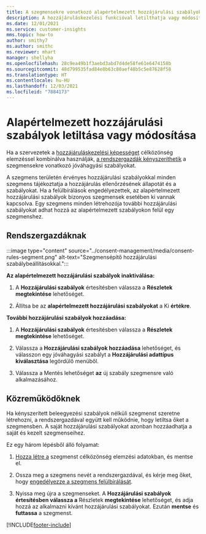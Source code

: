 ```yaml
---
title: A szegmensekre vonatkozó alapértelmezett hozzájárulási szabályok kezelése
description: A hozzájáruláskezelési funkcióval letilthatja vagy módosíthatja az alapértelmezett hozzájárulási szabályokat, ha a felülbírálások engedélyezve vannak.
ms.date: 12/01/2021
ms.service: customer-insights
mms.topic: how-to
author: smithy7
ms.author: smithc
ms.reviewer: mhart
manager: shellyha
ms.openlocfilehash: 28c9ea49b1f3aebd3abd7d4de58fe61e6474158b
ms.sourcegitcommit: 48d799535fad84e8b63c80aef48b5c5e87628f58
ms.translationtype: HT
ms.contentlocale: hu-HU
ms.lasthandoff: 12/03/2021
ms.locfileid: "7884173"
---
```

# <a name="disable-or-change-default-consent-rules"></a>Alapértelmezett hozzájárulási szabályok letiltása vagy módosítása

Ha a szervezetek a [hozzájáruláskezelési képességet](../consent-management/overview.md) célközönség elemzéssel kombinálva használják, [a rendszergazdák kényszeríthetik](activate-consent.md) a szegmensekre vonatkozó jóváhagyási szabályokat. 

A szegmens területén érvényes hozzájárulási szabályokkal minden szegmens tájékoztatja a hozzájárulás ellenőrzésének állapotát és a szabályokat. Ha a felülbírálások engedélyezettek, az alapértelmezett hozzájárulási szabályok bizonyos szegmensek esetében ki vannak kapcsolva. Egy szegmens minden létrehozója további hozzájárulási szabályokat adhat hozzá az alapértelmezett szabályokon felül egy szegmenshez. 

## <a name="for-administrators"></a>Rendszergazdáknak

:::image type="content" source="../consent-management/media/consent-rules-segment.png" alt-text="Szegmensépítő hozzájárulási szabálybeállításokkal.":::

**Az alapértelmezett hozzájárulási szabályok inaktiválása:**

1. A **Hozzájárulási szabályok** értesítésben válassza a **Részletek megtekintése** lehetőséget. 

1. Állítsa be az **alapértelmezett hozzájárulási szabályokat** a Ki **értékre**.

**További hozzájárulási szabályok hozzáadása:**

1. A **Hozzájárulási szabályok** értesítésben válassza a **Részletek megtekintése** lehetőséget. 

1. Válassza a **Hozzájárulási szabályok hozzáadása** lehetőséget, és válasszon egy jóváhagyási szabályt a **Hozzájárulási adattípus kiválasztása** legördülő menüből.

1. Válassza a Mentés lehetőséget **az** új szabály szegmensre való alkalmazásához.

## <a name="for-contributors"></a>Közreműködőknek

Ha kényszerített beleegyezési szabályok nélküli szegmenst szeretne létrehozni, a rendszergazdával együtt kell működnie, hogy letiltsa őket a szegmensben. A saját hozzájárulási szabályokat azonban hozzáadhatja a saját és kezelt szegmenseihez.

Ez egy három lépésből álló folyamat: 
1. [Hozza létre a](segments.md) szegmenst célközönség elemzési adatokban, és mentse el. 

1. Ossza meg a szegmens nevét a rendszergazdával, és kérje meg őket, hogy [engedélyezze a szegmens felülbírálását](activate-consent.md). 

1. Nyissa meg újra a szegmenseket. A **Hozzájárulási szabályok értesítésben válassza a** Részletek **megtekintése** lehetőséget, és adja hozzá az alkalmazni kívánt hozzájárulási szabályokat. Ezután **mentse** és **futtassa** a szegmenst.



[!INCLUDE[footer-include](../includes/footer-banner.md)] 
